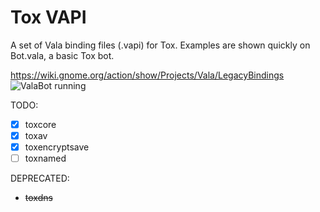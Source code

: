 Tox VAPI
====

A set of Vala binding files (.vapi) for Tox.
Examples are shown quickly on Bot.vala, a basic Tox bot.


https://wiki.gnome.org/action/show/Projects/Vala/LegacyBindings
![ValaBot running](http://i.imgur.com/2s2Uk5K.png)

TODO:
- [x] toxcore
- [x] toxav
- [x] toxencryptsave
- [ ] toxnamed

DEPRECATED:
- <s>toxdns</s>

